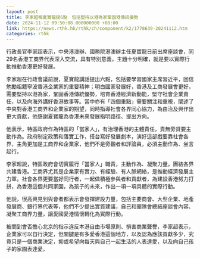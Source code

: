 ```yaml
---
layout: post
title: 李家超稱夏寶龍提6點　包括堅持以港為家鞏固港傳統優勢
date: 2024-11-12 09:50:08.000000000 +08:00
link: https://news.rthk.hk/rthk/ch/component/k2/1778639-20241112.htm
categories: rthk
---
```


行政長官李家超表示，中央港澳辦、國務院港澳辦主任夏寶龍日前出席座談會，同29名香港工商界代表深入交流，具有特別意義，主題十分明確，就是要以實際行動推動香港更好發展。

李家超在行政會議前說，夏寶龍講話提出六點，包括要學習國家主席習近平，回信勉勵祖籍寧波香港企業家的重要精神；明白國家發展好，香港及工商發展會更好，需要堅持以港為家，鞏固香港傳統優勢，培育香港經濟新動能，堅守社會企業責任，以及向海外講好香港故事等。當中亦有「四個重點」需要關注和重視，闡述了中央對香港工商界和企業家的期望，同時指導社會各界同心協力，為由治及興作出更大貢獻，他感謝夏寶龍為香港未來發展指明路徑、提出方向。

他表示，特區政府作為特區的「當家人」，有治理香港的主體責任，責無旁貸要主動作為。政府制定政策和落實工作，搭台寫好發展劇本，演好這部戲要靠社會各界，主角更加是工商界和企業家，他們不是旁觀者和評論員，必須主動作為、坐言起行。

李家超說，特區政府會切實履行「當家人」職責，主動作為、凝聚力量，團結各界共建香港。工商界尤其是企業家有實力、有經驗、有人脈網絡，是推動經濟發展主力軍。社會各界更要當好同行者，一起做積極參與者和貢獻者，為建設香港努力打拼，為香港這個共同家園，為孩子的未來，作出一項一項具體的實際行動。

他說，很高興見到與會者都表示會發揮建設力量，包括主要商會、大型企業、地產發展商、銀行界代表等，他們不少提出實質建議，自己和團隊會總結座談會內容、凝聚工商界力量，讓愛國愛港情懷轉化為實際行動。

被問到會否擔心北京的指示違反本港自由市場原則、損害商業聲譽，李家超表示，企業家可以自行決定，但關鍵是有多愛香港這個地方，以及認為應該貢獻多少，究竟只是一個商業決定，抑或希望向每天與自己一起生活的人表達愛，以及向自己孩子的家園表達愛。
